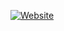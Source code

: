 


[![Website](https://img.shields.io/website-up-down-green-red/http/shields.io.svg)](https://parsany.github.io/)